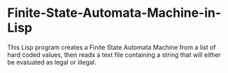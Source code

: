 # Finite-State-Automata-Machine-in-Lisp
This Lisp program creates a Finite State Automata Machine from a list of hard coded values, then reads a text file containing a string that will either be evaluated as legal or illegal.
